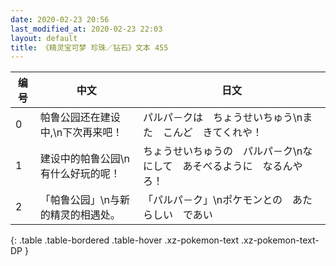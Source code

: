 ```yaml
---
date: 2020-02-23 20:56
last_modified_at: 2020-02-23 22:03
layout: default
title: 《精灵宝可梦 珍珠／钻石》文本 455
---
```

| 编号 | 中文 | 日文 |
| ---- | ---- | ---- |
| 0 | 帕鲁公园还在建设中,\n下次再来吧！ | パルパ－クは　ちょうせいちゅう\nまた　こんど　きてくれや！ |
| 1 | 建设中的帕鲁公园\n有什么好玩的呢！ | ちょうせいちゅうの　パルパ－ク\nなにして　あそべるように　なるんやろ！ |
| 2 | 「帕鲁公园」\n与新的精灵的相遇处。 | 「パルパ－ク」\nポケモンとの　あたらしい　であい |
{: .table .table-bordered .table-hover .xz-pokemon-text .xz-pokemon-text-DP }